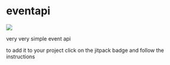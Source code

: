 # eventapi
[![](https://jitpack.io/v/malte843/eventapi.svg)](https://jitpack.io/#malte843/eventapi)

very very simple event api

to add it to your project click on the jitpack badge and follow the instructions
